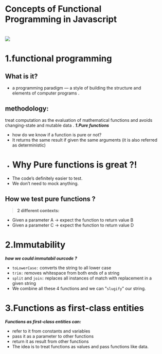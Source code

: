# Concepts of Functional Programming in Javascript
# ![](https://techinsight.com.vn/wp-content/uploads/2020/01/1-1.png)
# 1.functional programming
## What is it?
- a programming paradigm — a style of building the structure and elements of computer programs .
## **methodology:**
 treat computation as the evaluation of mathematical functions and avoids changing-state and mutable data .
 ***1.Pure functions***
- how do we know if a function is pure or not?
- It returns the same result if given the same arguments (it is also referred as deterministic)
- # Why Pure functions is great ?!
- The code’s definitely easier to test.
- We don’t need to mock anything. 
## How we test pure functions ?
> **2 different contexts:**
- Given a parameter A → expect the function to return value B
- Given a parameter C → expect the function to return value D

# 2.Immutability
***how we could immutabil ourcode ?***
- `toLowerCase:` converts the string to all lower case
- `trim:` removes whitespace from both ends of a string
- `split` and `join:` replaces all instances of match with replacement in a given string
- We combine all these 4 functions and we can "`slugify`" our string.
# 3.Functions as first-class entities
***Functions as first-class entities can:***
- refer to it from constants and variables
- pass it as a parameter to other functions
- return it as result from other functions
- The idea is to treat functions as values and pass functions like data.

